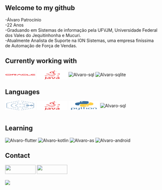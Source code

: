  <h2>Welcome to my github</h2>
-Álvaro Patrocínio<br>
-22 Anos<br>
-Graduando em Sistemas de informação pela UFVJM, Universidade Federal dos Vales do Jequitinhonha e Mucuri.<br>
-Atualmente Analista de Suporte na ION Sistemas, uma empresa finíssima de Automação de Força de Vendas.<br>

<div>
  <h2>Currently working with</h2>
  <img align="center" alt="Alvaro-oracle" height="30" width="100" src="https://raw.githubusercontent.com/devicons/devicon/55609aa5bd817ff167afce0d965585c92040787a/icons/oracle/oracle-original.svg">
  <img align="center" alt="Alvaro-java" height="30" width="100" src="https://raw.githubusercontent.com/devicons/devicon/55609aa5bd817ff167afce0d965585c92040787a/icons/java/java-plain-wordmark.svg">
   <img align="center" alt="Alvaro-sql" height="30" width="100" src="https://cdn.jsdelivr.net/gh/devicons/devicon@latest/icons/azuresqldatabase/azuresqldatabase-original.svg">
    <img align="center" alt="Alvaro-sqlite" height="30" width="100" src="https://cdn.jsdelivr.net/gh/devicons/devicon@latest/icons/sqlite/sqlite-original.svg">
</div>
<div style="display: inline_block">
  <h2>Languages</h2>
  <div>
  <img align="center" alt="Alvaro-Cplusplus" height="30" width="100" src="https://raw.githubusercontent.com/devicons/devicon/55609aa5bd817ff167afce0d965585c92040787a/icons/cplusplus/cplusplus-line.svg">
     <img align="center" alt="Alvaro-Java" height="30" width="100" src="https://raw.githubusercontent.com/devicons/devicon/55609aa5bd817ff167afce0d965585c92040787a/icons/java/java-plain-wordmark.svg">
     <img align="center" alt="Alvaro-Py" height="30" width="100" src="https://raw.githubusercontent.com/devicons/devicon/55609aa5bd817ff167afce0d965585c92040787a/icons/python/python-original-wordmark.svg">
     <img align="center" alt="Alvaro-sql" height="30" width="100" src="https://cdn.jsdelivr.net/gh/devicons/devicon@latest/icons/azuresqldatabase/azuresqldatabase-original.svg">
    </div>
 
  <div>
  </div> 
  <br>
  <div>
  <h2>Learning</h2>
</div>
 <img align="center" alt="Alvaro-flutter" height="30" width="100" src="https://cdn.jsdelivr.net/gh/devicons/devicon@latest/icons/flutter/flutter-original.svg">
  <img align="center" alt="Alvaro-kotlin" height="30" width="100" src="https://cdn.jsdelivr.net/gh/devicons/devicon@latest/icons/kotlin/kotlin-original.svg">
  <img align="center" alt="Alvaro-as" height="30" width="100" src="https://cdn.jsdelivr.net/gh/devicons/devicon@latest/icons/androidstudio/androidstudio-original.svg">
  <img align="center" alt="Alvaro-android" height="30" width="100" src="https://cdn.jsdelivr.net/gh/devicons/devicon@latest/icons/android/android-original-wordmark.svg">
</div>
</div>
<div style="display: inline_block">
  <h2 >Contact</h2>
   <a href="https://www.linkedin.com/in/alvarosoare/" target="_blank"><img height="30" width="100"  src="https://img.shields.io/badge/-LinkedIn-%230077B5?style=for-the-badge&logo=linkedin&logoColor=white" target="_blank"></a>
  <a href = "mailto:soares.alvaro@ufvjm.edu.br"><img  height="30" width="100" src="https://img.shields.io/badge/-Gmail-%23333?style=for-the-badge&logo=gmail&logoColor=white" target="_blank"></a></div> 
  <br>
<div align="left" style="display: inline_block">
  <a href="https://github.com/AlvaroPatrocinio">
  <img height="180em" src="https://github-readme-stats.vercel.app/api/top-langs/?username=AlvaroPatrocinio&layout=compact&langs_count=7&theme=dracula"/>  
</div>
 
  

